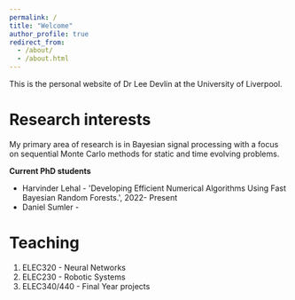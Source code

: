 ```yaml
---
permalink: /
title: "Welcome"
author_profile: true
redirect_from: 
  - /about/
  - /about.html
---
```


This is the personal website of Dr Lee Devlin at the University of Liverpool. 

Research interests
======
My primary area of research is in Bayesian signal processing with a focus on sequential Monte Carlo methods for static and time evolving problems. 

**Current PhD students**
* Harvinder Lehal - 'Developing Efficient Numerical Algorithms Using Fast Bayesian Random Forests.',  2022- Present
* Daniel Sumler -

Teaching
======
1. ELEC320 - Neural Networks
2. ELEC230 - Robotic Systems
3. ELEC340/440 - Final Year projects


